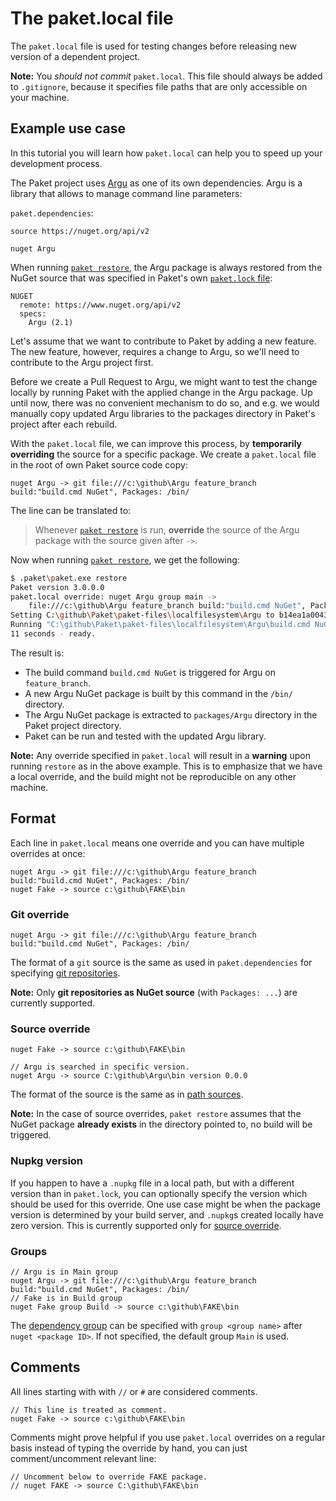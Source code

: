 # The paket.local file

The `paket.local` file is used for testing changes before releasing new version
of a dependent project.

**Note:** You *should not commit* `paket.local`. This file should always be
added to `.gitignore`, because it specifies file paths that are only accessible
on your machine.

## Example use case

In this tutorial you will learn how `paket.local` can help you to speed up your
development process.

The Paket project uses [Argu](http://fsprojects.github.io/Argu/) as one of its
own dependencies. Argu is a library that allows to manage command line
parameters:

`paket.dependencies`:

```paket
source https://nuget.org/api/v2

nuget Argu
```

When running
[`paket restore`](paket-restore.html), the Argu package is always restored from
the NuGet source that was specified in Paket's own
[`paket.lock` file](lock-file.html):

```paket
NUGET
  remote: https://www.nuget.org/api/v2
  specs:
    Argu (2.1)
```

Let's assume that we want to contribute to Paket by adding a new feature. The
new feature, however, requires a change to Argu, so we'll need to contribute to
the Argu project first.

Before we create a Pull Request to Argu, we might want to test the change
locally by running Paket with the applied change in the Argu package. Up until
now, there was no convenient mechanism to do so, and e.g. we would manually copy
updated Argu libraries to the packages directory in Paket's project after each
rebuild.

With the `paket.local` file, we can improve this process, by **temporarily
overriding** the source for a specific package. We create a `paket.local` file
in the root of own Paket source code copy:

```paket
nuget Argu -> git file:///c:\github\Argu feature_branch build:"build.cmd NuGet", Packages: /bin/
```

The line can be translated to:

> Whenever [`paket restore`](paket-restore.html) is run, **override** the source
> of the Argu package with the source given after `->`.

Now when running [`paket restore`](paket-restore.html), we get the following:

```sh
$ .paket\paket.exe restore
Paket version 3.0.0.0
paket.local override: nuget Argu group main ->
    file:///c:\github\Argu feature_branch build:"build.cmd NuGet", Packages: /bin/
Setting C:\github\Paket\paket-files\localfilesystem\Argu to b14ea1a00431335ca3b60d49573b3831cd2deeb4
Running "C:\github\Paket\paket-files\localfilesystem\Argu\build.cmd NuGet"
11 seconds - ready.
```

The result is:

* The build command `build.cmd NuGet` is triggered for Argu on `feature_branch`.
* A new Argu NuGet package is built by this command in the `/bin/` directory.
* The Argu NuGet package is extracted to `packages/Argu` directory in the Paket
  project directory.
* Paket can be run and tested with the updated Argu library.

**Note:** Any override specified in `paket.local` will result in a **warning**
upon running `restore` as in the above example. This is to emphasize that we
have a local override, and the build might not be reproducible on any other
machine.

## Format

Each line in `paket.local` means one override and you can have multiple
overrides at once:

```paket
nuget Argu -> git file:///c:\github\Argu feature_branch build:"build.cmd NuGet", Packages: /bin/
nuget Fake -> source c:\github\FAKE\bin
```

### Git override

```paket
nuget Argu -> git file:///c:\github\Argu feature_branch build:"build.cmd NuGet", Packages: /bin/
```

The format of a `git` source is the same as used in `paket.dependencies` for
specifying
[git repositories](git-dependencies.html#Using-Git-repositories-as-NuGet-source).

**Note:** Only **git repositories as NuGet source** (with `Packages: ...`) are
currently supported.

### Source override

```paket
nuget Fake -> source c:\github\FAKE\bin

// Argu is searched in specific version.
nuget Argu -> source C:\github\Argu\bin version 0.0.0
```

The format of the source is the same as in
[path sources](nuget-dependencies.html#Path-sources).

**Note:** In the case of source overrides, `paket restore` assumes that the
NuGet package **already exists** in the directory pointed to, no build will be
triggered.

### Nupkg version

If you happen to have a `.nupkg` file in a local path, but with a different
version than in `paket.lock`, you can optionally specify the version which
should be used for this override. One use case might be when the package version
is determined by your build server, and `.nupkg`s created locally have zero
version. This is currently supported only for [source
override](#Source-override).

### Groups

```paket
// Argu is in Main group
nuget Argu -> git file:///c:\github\Argu feature_branch build:"build.cmd NuGet", Packages: /bin/
// Fake is in Build group
nuget Fake group Build -> source c:\github\FAKE\bin
```

The [dependency group](groups.html) can be specified with `group <group name>`
after `nuget <package ID>`. If not specified, the default group `Main` is used.

## Comments

All lines starting with with `//` or `#` are considered comments.

```paket
// This line is treated as comment.
nuget Fake -> source c:\github\FAKE\bin
```

Comments might prove helpful if you use `paket.local` overrides on a regular
basis instead of typing the override by hand, you can just comment/uncomment
relevant line:

```paket
// Uncomment below to override FAKE package.
// nuget FAKE -> source C:\github\FAKE\bin
```
